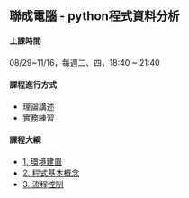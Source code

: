 ## 聯成電腦 - python程式資料分析

#### 上課時間

08/29~11/16，每週二、四，18:40 ~ 21:40

#### 課程進行方式

- 理論講述
- 實務練習

#### 課程大綱
- [1. 環境建置](http://mirdex.github.io/Python_20230829/1.%20environment.slides.html)
- [2. 程式基本概念](http://mirdex.github.io/Python_20230829/2.%20basic%20concept.slides.html)
- [3. 流程控制](http://mirdex.github.io/Python_20230829/3.%20流程控制(Q).slides.html)
